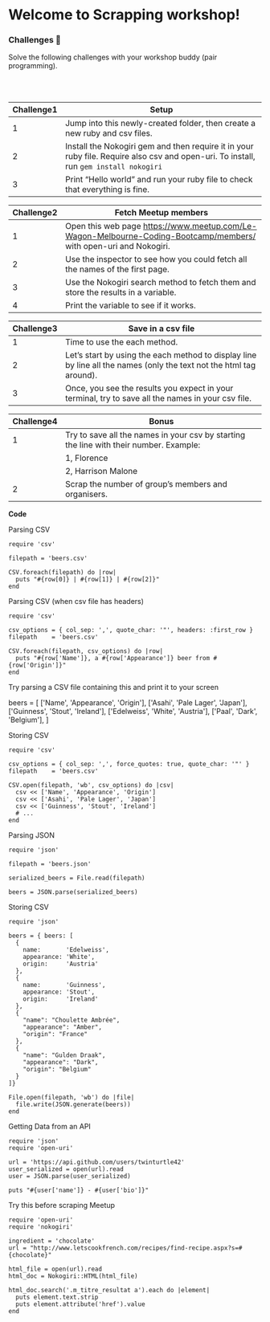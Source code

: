 # Welcome to Scrapping workshop!

### Challenges 💪
Solve the following challenges with your workshop buddy (pair programming).

<br/>
<br/>

| Challenge1| Setup|
| ------ | ------ |
| 1 | Jump into this newly-created folder, then create a new ruby and csv files.
| 2 | Install the Nokogiri gem and then require it in your ruby file. Require also csv and  open-uri. To install, run `gem install nokogiri`
| 3 | Print “Hello world” and run your ruby file to check that everything is fine.

| Challenge2| Fetch Meetup members|
| ------ | ------ |
| 1 | Open this web page https://www.meetup.com/Le-Wagon-Melbourne-Coding-Bootcamp/members/ with open-uri and Nokogiri.
| 2 | Use the inspector to see how you could fetch all the names of the first page.
| 3 | Use the Nokogiri search method to fetch them and store the results in a variable.
| 4 | Print the variable to see if it works.


| Challenge3| Save in a csv file |
| ------ | ------ |
| 1 | Time to use the each method.
| 2 | Let’s start by using the each method to display line by line all the names (only the text not the html tag around).
| 3 | Once, you see the results you expect in your terminal, try to save all the names in your csv file.

| Challenge4| Bonus |
| ------ | ------ |
| 1 | Try to save all the names in your csv by starting the line with their number. Example:
|   |   1, Florence
|   |   2, Harrison Malone
| 2 | Scrap the number of group’s members and organisers.


**Code**

Parsing CSV

```
require 'csv'

filepath = 'beers.csv'

CSV.foreach(filepath) do |row|
  puts "#{row[0]} | #{row[1]} | #{row[2]}"
end

```

Parsing CSV (when csv file has headers)

```
require 'csv'

csv_options = { col_sep: ',', quote_char: '"', headers: :first_row }
filepath    = 'beers.csv'

CSV.foreach(filepath, csv_options) do |row|
  puts "#{row['Name']}, a #{row['Appearance']} beer from #{row['Origin']}"
end

```
Try parsing a CSV file containing this and print it to your screen

beers =
[
  ['Name', 'Appearance', 'Origin'],
  ['Asahi', 'Pale Lager', 'Japan'],
  ['Guinness', 'Stout', 'Ireland'],
  ['Edelweiss', 'White', 'Austria'],
  ['Paal', 'Dark', 'Belgium'],
]

Storing CSV
```
require 'csv'

csv_options = { col_sep: ',', force_quotes: true, quote_char: '"' }
filepath    = 'beers.csv'

CSV.open(filepath, 'wb', csv_options) do |csv|
  csv << ['Name', 'Appearance', 'Origin']
  csv << ['Asahi', 'Pale Lager', 'Japan']
  csv << ['Guinness', 'Stout', 'Ireland']
  # ...
end
```

Parsing JSON

```
require 'json'

filepath = 'beers.json'

serialized_beers = File.read(filepath)

beers = JSON.parse(serialized_beers)
```

Storing CSV
```
require 'json'

beers = { beers: [
  {
    name:       'Edelweiss',
    appearance: 'White',
    origin:     'Austria'
  },
  {
    name:       'Guinness',
    appearance: 'Stout',
    origin:     'Ireland'
  },
  {
    "name": "Choulette Ambrée",
    "appearance": "Amber",
    "origin": "France"
  },
  {
    "name": "Gulden Draak",
    "appearance": "Dark",
    "origin": "Belgium"
  }
]}

File.open(filepath, 'wb') do |file|
  file.write(JSON.generate(beers))
end
```
Getting Data from an API

```
require 'json'
require 'open-uri'

url = 'https://api.github.com/users/twinturtle42'
user_serialized = open(url).read
user = JSON.parse(user_serialized)

puts "#{user['name']} - #{user['bio']}"
```

Try this before scraping Meetup

```
require 'open-uri'
require 'nokogiri'

ingredient = 'chocolate'
url = "http://www.letscookfrench.com/recipes/find-recipe.aspx?s=#{chocolate}"

html_file = open(url).read
html_doc = Nokogiri::HTML(html_file)

html_doc.search('.m_titre_resultat a').each do |element|
  puts element.text.strip
  puts element.attribute('href').value
end
```

